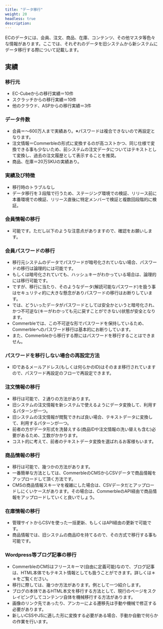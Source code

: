 ```yaml
---
title: "データ移行"
weight: 20
headless: true
description: 
---
```


ECのデータには、会員、注文、商品、在庫、コンテンツ、その他マスタ等色々な情報があります。ここでは、それぞれのデータを旧システムから新システムにデータ移行する際について記載します。

## 実績

### 移行元

- EC-Cubeからの移⾏実績＝10件
- スクラッチからの移⾏実績＝10件
- 他のクラウド、ASPからの移⾏実績＝3件

### データ件数

- 会員＝〜600万⼈まで実績あり。※パスワードは複合できないので再設定となります。
- 注⽂情報＝Commerbleの形式に変換するのが⾼コストかつ、同じ仕様で変換できる事も少ないため、前システムの注⽂データについてはテキストとして変換し、過去の注⽂履歴として表⽰することを推奨。
- 商品、在庫＝20万SKUの実績あり。

### 実績及び特徴

- 移⾏時のトラブルなし
- データ移⾏を３段階で⾏うため、ステージング環境での検証、リリース前に本番環境での検証、リリース直後に特定メンバーで検証と複数回段階的に検証。


### 会員情報の移行

- 可能です。ただし以下のような注意点がありますので、確認をお願いします。

### 会員パスワードの移行

- 移行元システムのデータでパスワードが暗号化されていない場合、パスワードの移行は論理的には可能です。
- もしくは暗号化されていても、ハッシュキーがわかっている場合は、論理的には移行可能です。
- ですが、移行に当たり、そのようなデータ(解読可能なパスワード)を扱う事はセキュリティ的に大きな懸念がありパスワードの移行はお断りしています。
- では、どういったデータがパスワードとしては安全かというと暗号化され、かつ不可逆な(キーがわかっても元に戻すことができない)状態が安全となります。
- Commerbleでは、この不可逆な形でパスワードを保持しているため、Commerbleへのパスワード移行は基本的にお断りしています。
- また、Commerbleから移行する際にはパスワードを移行することはできません。

### パスワードを移行しない場合の再設定方法

- IDであるメールアドレス(もしくは何らかのID)はそのまま移行されていますので、パスワード再設定のフローで再設定できます。

### 注文情報の移行

- 移行は可能で、２通りの方法があります。
- 旧システムの注文情報を新システムで使えるようにデータ変換して、利用するパターンが一つ。
- 旧システムの注文情報が閲覧できれば良い場合、テキストデータに変換して、利用するパターンが一つ。
- 前者の方がデータ形式を洗替えする(商品IDや注文情報の洗い替えも含む)必要があるため、工数がかかります。
- コスト的に考えて、前者のテキストデータ変換を選ばれるお客様もいます。

### 商品情報の移行

- 移行は可能で、幾つかの方法があります。
- 一番簡単な方法としては、CommerbleのCMSからCSVデータで商品情報をアップロードして頂く方法です。
- CMSの商品情報スキーマを複雑にした場合は、CSVデータだとアップロードしにくいケースがあります。その場合は、CommerbleのAPI経由で商品情報をアップロードしていくと良いでしょう。

### 在庫情報の移行

- 管理サイトからCSVを使った一括更新、もしくはAPI経由の更新で可能です。
- 商品情報では、旧システムの商品IDを持てるので、その方式で移行する事も可能です。

### Wordpress等ブログ記事の移行

- CommerbleのCMSはフリースキーマ(自由に定義可能)なので、ブログ記事は、HTML本体でもテキスト情報としても扱うことができます。詳しくは＊＊をご覧ください。
- 移行に際しては、幾つか方法があります。例として一つ紹介します。
- ブログの本体であるHTML本文を移行する方法として、現行のページをスクレイピングしてコンテンツ自体を機械移行する方法があります。
- 画像のリンク先であったり、アンカーによる遷移先は手動や機械で修正する必要があります。
- 新しいCSSやJSに適した形に変換する必要がある場合、手動か自動で何らかの作業を行います。
